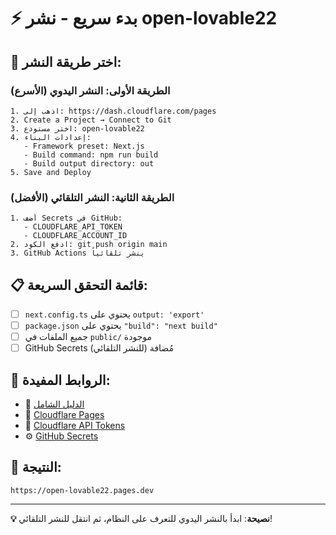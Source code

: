 # ⚡ بدء سريع - نشر open-lovable22

## 🎯 اختر طريقة النشر:

### الطريقة الأولى: النشر اليدوي (الأسرع)
```
1. اذهب إلى: https://dash.cloudflare.com/pages
2. Create a Project → Connect to Git
3. اختر مستودع: open-lovable22
4. إعدادات البناء:
   - Framework preset: Next.js
   - Build command: npm run build
   - Build output directory: out
5. Save and Deploy
```

### الطريقة الثانية: النشر التلقائي (الأفضل)
```
1. أضف Secrets في GitHub:
   - CLOUDFLARE_API_TOKEN
   - CLOUDFLARE_ACCOUNT_ID
2. ادفع الكود: git push origin main
3. GitHub Actions ينشر تلقائياً
```

## 📋 قائمة التحقق السريعة:

- [ ] `next.config.ts` يحتوي على `output: 'export'`
- [ ] `package.json` يحتوي على `"build": "next build"`
- [ ] جميع الملفات في `public/` موجودة
- [ ] GitHub Secrets مُضافة (للنشر التلقائي)

## 🔗 الروابط المفيدة:

- 📖 [الدليل الشامل](DEPLOY.md)
- 🚀 [Cloudflare Pages](https://dash.cloudflare.com/pages)
- 🔑 [Cloudflare API Tokens](https://dash.cloudflare.com/profile/api-tokens)
- ⚙️ [GitHub Secrets](https://github.com/username/open-lovable22/settings/secrets/actions)

## 🎉 النتيجة:
```
https://open-lovable22.pages.dev
```

---
**💡 نصيحة**: ابدأ بالنشر اليدوي للتعرف على النظام، ثم انتقل للنشر التلقائي!